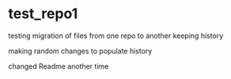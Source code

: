 # test_repo1
testing migration of files from one repo to another keeping history

making random changes to populate history

changed Readme another time